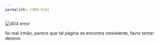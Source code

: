 ```yaml
---
permalink: /404.html
---
```

<html>
<head>
    <title>Try again</title>
    <meta http-equiv="Content-Type" content="text/html;charset=UTF-8">
    <link rel="stylesheet" href="css/404.css">
</head>
<body>
    <div class="e404">
        <img src="" alt="404 error">
    </div>
    <p>foi mal irmão, parece que tal página se encontra inexistente, favor tentar denovo</p>
    <script src="js/jquery_offline.js"></script>
    <script>
        $('.e404 img').attr('src','img/404/' + Math.floor(Math.random() * 10) + 1 + '.png');
    </script>
</body>
</html>